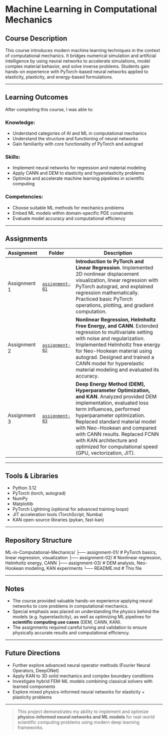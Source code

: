 # Machine Learning in Computational Mechanics

## Course Description

This course introduces modern machine learning techniques in the context of computational mechanics. It bridges numerical simulation and artificial intelligence by using neural networks to accelerate simulations, model complex material behavior, and solve inverse problems. Students gain hands-on experience with PyTorch-based neural networks applied to elasticity, plasticity, and energy-based formulations.

---

## Learning Outcomes

After completing this course, I was able to:

### Knowledge:
- Understand categories of AI and ML in computational mechanics
- Understand the structure and functioning of neural networks
- Gain familiarity with core functionality of PyTorch and autograd

### Skills:
- Implement neural networks for regression and material modeling
- Apply CANN and DEM to elasticity and hyperelasticity problems
- Optimize and accelerate machine learning pipelines in scientific computing

### Competencies:
- Choose suitable ML methods for mechanics problems
- Embed ML models within domain-specific PDE constraints
- Evaluate model accuracy and computational efficiency

---

## Assignments

| Assignment | Folder | Description |
|------------|--------|-------------|
| Assignment 1 | [`assignment-01`](./assignment-01) | **Introduction to PyTorch and Linear Regression**. Implemented 2D nonlinear displacement visualization, linear regression with PyTorch autograd, and explained regression mathematically. Practiced basic PyTorch operations, plotting, and gradient computation. |
| Assignment 2 | [`assignment-02`](./assignment-02) | **Nonlinear Regression, Helmholtz Free Energy, and CANN**. Extended regression to multivariate setting with noise and regularization. Implemented Helmholtz free energy for Neo-Hookean material using autograd. Designed and trained a CANN model for hyperelastic material modeling and evaluated its accuracy. |
| Assignment 3 | [`assignment-03`](./assignment-03) | **Deep Energy Method (DEM), Hyperparameter Optimization, and KAN**. Analyzed provided DEM implementation, evaluated loss term influences, performed hyperparameter optimization. Replaced standard material model with Neo-Hookean and compared with CANN results. Replaced FCNN with KAN architecture and optimized for computational speed (GPU, vectorization, JIT). |

---

## Tools & Libraries

- Python 3.12
- PyTorch (torch, autograd)
- NumPy
- Matplotlib
- PyTorch Lightning (optional for advanced training loops)
- JIT acceleration tools (TorchScript, Numba)
- KAN open-source libraries (pykan, fast-kan)

---

## Repository Structure

ML-in-Computational-Mechanics/
├── assignment-01/ # PyTorch basics, linear regression, visualization
├── assignment-02/ # Nonlinear regression, Helmholtz energy, CANN
├── assignment-03/ # DEM analysis, Neo-Hookean modeling, KAN experiments
└── README.md # This file

---

## Notes

- The course provided valuable hands-on experience applying neural networks to core problems in computational mechanics.
- Special emphasis was placed on understanding the physics behind the models (e.g. hyperelasticity), as well as optimizing ML pipelines for **scientific computing use cases** (DEM, CANN, KAN).
- The assignments required careful tuning and validation to ensure physically accurate results and computational efficiency.

---

## Future Directions

- Further explore advanced neural operator methods (Fourier Neural Operators, DeepONet)
- Apply KAN to 3D solid mechanics and complex boundary conditions
- Investigate hybrid FEM-ML models combining classical solvers with learned components
- Explore mixed physics-informed neural networks for elasticity + plasticity problems

---

> This project demonstrates my ability to implement and optimize **physics-informed neural networks and ML models** for real-world scientific computing problems using modern deep learning frameworks.